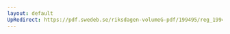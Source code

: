 ```yaml
---
layout: default
UpRedirect: https://pdf.swedeb.se/riksdagen-volumeG-pdf/199495/reg_199495/reg_199495_0471.pdf
---
```

